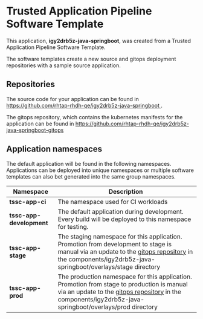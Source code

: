 # Trusted Application Pipeline Software Template

This application, **igy2drb5z-java-springboot**, was created from a Trusted Application Pipeline Software Template.

The software templates create a new source and gitops deployment repositories with a sample source application. 

## Repositories

The source code for your application can be found in [https://github.com/rhtap-rhdh-qe/igy2drb5z-java-springboot ](https://github.com/rhtap-rhdh-qe/igy2drb5z-java-springboot ).
 
The gitops repository, which contains the kubernetes manifests for the application can be found in 
[https://github.com/rhtap-rhdh-qe/igy2drb5z-java-springboot-gitops ](https://github.com/rhtap-rhdh-qe/igy2drb5z-java-springboot-gitops ) 

## Application namespaces 

The default application will be found in the following namespaces. Applications can be deployed into unique namespaces or multiple software templates can also bet generated into the same group namespaces.  

|  Namespace   |  Description   |  
| -------- | -------- |
| **tssc-app-ci** | The namespace used for CI workloads |
| **tssc-app-development** | The default application during development. Every build will be deployed to this namespace for testing. |
| **tssc-app-stage** | The staging namespace for this application. Promotion from development to stage is manual via an update to the [gitops repository](https://github.com/rhtap-rhdh-qe/igy2drb5z-java-springboot-gitops ) in the components/igy2drb5z-java-springboot/overlays/stage directory |
| **tssc-app-prod** | The production namespace for this application. Promotion from stage to production is manual via an update to the [gitops repository](https://github.com/rhtap-rhdh-qe/igy2drb5z-java-springboot-gitops ) in the components/igy2drb5z-java-springboot/overlays/prod directory |